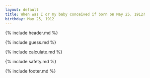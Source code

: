 ```yaml
---
layout: default
title: When was I or my baby conceived if born on May 25, 1912?
birthday: May 25, 1912
---
```


{% include header.md %}

{% include guess.md %}

{% include calculate.md %}

{% include safety.md %}

{% include footer.md %}




